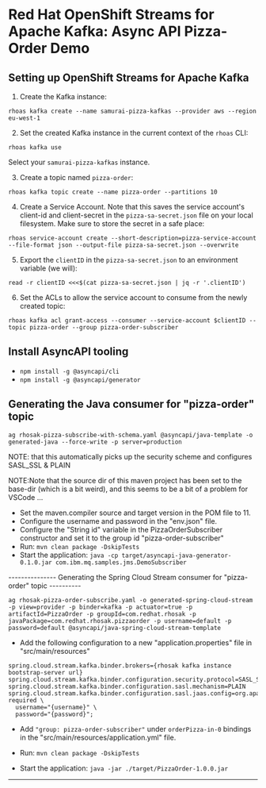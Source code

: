 # Red Hat OpenShift Streams for Apache Kafka: Async API Pizza-Order Demo

## Setting up OpenShift Streams for Apache Kafka

1. Create the Kafka instance:
```
rhoas kafka create --name samurai-pizza-kafkas --provider aws --region eu-west-1
```

2. Set the created Kafka instance in the current context of the `rhoas` CLI:
```
rhoas kafka use
```
Select your `samurai-pizza-kafkas` instance.

3. Create a topic named `pizza-order`:
```
rhoas kafka topic create --name pizza-order --partitions 10
```

4. Create a Service Account. Note that this saves the service account's client-id and client-secret in the `pizza-sa-secret.json` file on your local filesystem. Make sure to store the secret in a safe place:
```
rhoas service-account create --short-description=pizza-service-account --file-format json --output-file pizza-sa-secret.json --overwrite
```

5. Export the `clientID` in the `pizza-sa-secret.json` to an environment variable (we will):
```
read -r clientID <<<$(cat pizza-sa-secret.json | jq -r '.clientID')
```

6. Set the ACLs to allow the service account to consume from the newly created topic:
```
rhoas kafka acl grant-access --consumer --service-account $clientID --topic pizza-order --group pizza-order-subscriber
```

## Install AsyncAPI tooling

- `npm install -g @asyncapi/cli`
- `npm install -g @asyncapi/generator`


## Generating the Java consumer for "pizza-order" topic

```
ag rhosak-pizza-subscribe-with-schema.yaml @asyncapi/java-template -o generated-java --force-write -p server=production
```

NOTE: that this automatically picks up the security scheme and configures SASL_SSL & PLAIN

NOTE:Note that the source dir of this maven project has been set to the base-dir (which is a bit weird), and this seems to be a bit of a problem for VSCode ...

- Set the maven.compiler source and target version in the POM file to 11.
- Configure the username and password in the "env.json" file.
- Configure the "String id" variable in the PizzaOrderSubscriber constructor and set it to the group id "pizza-order-subscriber"
- Run: `mvn clean package -DskipTests`
- Start the application: `java -cp target/asyncapi-java-generator-0.1.0.jar com.ibm.mq.samples.jms.DemoSubscriber`

--------------- Generating the Spring Cloud Stream consumer for "pizza-order" topic ----------

```
ag rhosak-pizza-order-subscribe.yaml -o generated-spring-cloud-stream -p view=provider -p binder=kafka -p actuator=true -p artifactId=PizzaOrder -p groupId=com.redhat.rhosak -p javaPackage=com.redhat.rhosak.pizzaorder -p username=default -p password=default @asyncapi/java-spring-cloud-stream-template
```

- Add the following configuration to a new "application.properties" file in "src/main/resources"
```
spring.cloud.stream.kafka.binder.brokers={rhosak kafka instance bootstrap-server url}
spring.cloud.stream.kafka.binder.configuration.security.protocol=SASL_SSL
spring.cloud.stream.kafka.binder.configuration.sasl.mechanism=PLAIN
spring.cloud.stream.kafka.binder.configuration.sasl.jaas.config=org.apache.kafka.common.security.plain.PlainLoginModule required \
  username="{username}" \
  password="{password}";
```

- Add `"group: pizza-order-subscriber"` under `orderPizza-in-0` bindings in the "src/main/resources/application.yml" file.

- Run: `mvn clean package -DskipTests`
- Start the application: `java -jar ./target/PizzaOrder-1.0.0.jar`

------------------------------------------------------------------------------------------------
